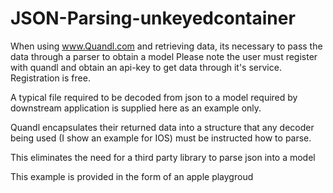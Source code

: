 # JSON-Parsing-unkeyedcontainer

When using www.Quandl.com and retrieving data, its necessary to pass the data through a parser to obtain a model
Please note the user must register with quandl and obtain an api-key to get data through it's service.  Registration is free.

A typical file required to be decoded from json to a model required by downstream application is supplied here as an example only.

Quandl encapsulates their returned data into a structure that any decoder being used (I show an example for IOS) must be instructed how to parse.

This eliminates the need for a third party library to parse json into a model

This example is provided in the form of an apple playgroud
